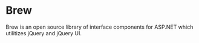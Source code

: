 Brew
====

Brew is an open source library of interface components for ASP.NET which utilitizes jQuery and jQuery UI.